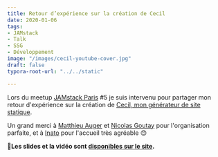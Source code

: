 ```yaml
---
title: Retour d’expérience sur la création de Cecil
date: 2020-01-06
tags:
- JAMstack
- Talk
- SSG
- Développement
image: "/images/cecil-youtube-cover.jpg"
draft: false
typora-root-url: "../../static"

---
```

Lors du meetup [JAMstack Paris](https://jamstack.paris) #5 je suis intervenu pour partager mon retour d'expérience sur la création de [Cecil, mon générateur de site statique](https://arnaudligny.fr/talks/cecil-mon-generateur-de-site-statique).

Un grand merci à [Matthieu Auger](https://twitter.com/matthieuauger) et [Nicolas Goutay](https://twitter.com/phacks) pour l'organisation parfaite, et à [Inato](https://twitter.com/inatohealth) pour l'accueil très agréable 😊

🍿**Les slides et la vidéo sont [disponibles sur le site](/talks/cecil-mon-generateur-de-site-statique).**
